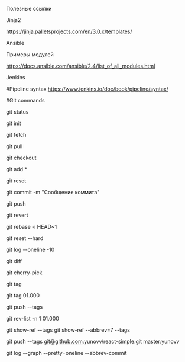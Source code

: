 Полезные ссылки


Jinja2

https://jinja.palletsprojects.com/en/3.0.x/templates/


Ansible

Примеры модулей

https://docs.ansible.com/ansible/2.4/list_of_all_modules.html


Jenkins

#Pipeline syntax
https://www.jenkins.io/doc/book/pipeline/syntax/




#Git commands


git status


git init


git fetch


git pull


git checkout


git add *


git reset


git commit -m "Сообщение коммита"


git push 


git revert


git rebase -i HEAD~1


git reset --hard


git log --oneline -10


git diff


git cherry-pick


git tag


git tag 01.000


git push --tags


git rev-list -n 1 01.000


git show-ref --tags
git show-ref --abbrev=7 --tags


git push --tags git@github.com:yunovv/react-simple.git master:yunovv


git log --graph --pretty=oneline --abbrev-commit